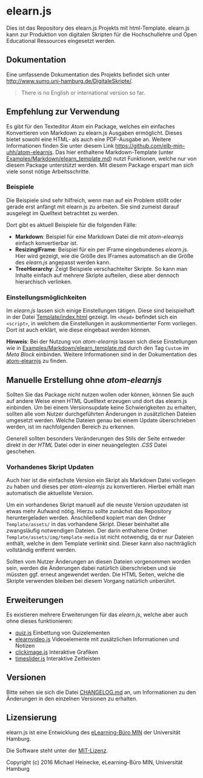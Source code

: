 # elearn.js

Dies ist das Repository des elearn.js Projekts mit html-Template. elearn.js kann zur Produktion von digitalen Skripten für die Hochschullehre und Open Educational Ressources eingesetzt werden.

## Dokumentation

Eine umfassende Dokumentation des Projekts befindet sich unter http://www.sumo.uni-hamburg.de/DigitaleSkripte/.

> There is no English or international version so far.

## Empfehlung zur Verwendung

Es gibt für den Texteditor _Atom_ ein Package, welches ein einfaches
Konvertieren von Markdown zu elearn.js Ausgaben ermöglicht. Dieses bietet
sowohl eine HTML- als auch eine PDF-Ausgabe an. Weitere Informationen finden
Sie unter diesem Link https://github.com/elb-min-uhh/atom-elearnjs.
Das hier enthaltene Markdown-Template (unter
    [Examples/Markdown/elearn_template.md](/Examples/Markdown/elearn_template.md))
nutzt Funktionen, welche nur von diesem Package unterstützt werden.
Mit diesem Package erspart man sich viele sonst nötige Arbeitsschritte.

### Beispiele

Die Beispiele sind sehr hilfreich, wenn man auf ein Problem stößt oder gerade
erst anfängt mit elearn.js zu arbeiten. Sie sind zumeist darauf
ausgelegt im Quelltext betrachtet zu werden.

Dort gibt es aktuell Beispiele für die folgenden Fälle:
* __Markdown__: Beispiel für eine Markdown Datei die mit _atom-elearnjs_ einfach
    konvertierbar ist.
* __ResizingIFrame__: Beispiel für ein per IFrame eingebundenes _elearn.js_.
    Hier wird gezeigt, wie die Größe des IFrames automatisch an die Größe
    des _elearn.js_ angepasst werden kann.
* __TreeHierarchy__: Zeigt Beispiele verschachtelter Skripte. So kann man
    Inhalte einfach auf mehrere Skripte aufteilen, diese aber dennoch
    hierarchisch verlinken.

### Einstellungsmöglichkeiten

Im _elearn.js_ lassen sich einige Einstellungen tätigen. Diese sind
beispielhaft in der Datei [Template/index.html](/Template/index.html) gezeigt.
Im `<head>` befindet sich ein `<script>`, in welchem die Einstellungen in
auskommentierter Form vorliegen. Dort ist auch erklärt, wie diese eingebaut
werden können.

__Hinweis__: Bei der Nutzung von _atom-elearnjs_ lassen sich diese Einstellungen
wie in [Examples/Markdown/elearn_template.md](/Examples/Markdown/elearn_template.md)
durch den Tag `Custom` im _Meta Block_ einbinden. Weitere Informationen sind
in der Dokumentation des
[atom-elearnjs](https://github.com/elb-min-uhh/atom-elearnjs) zu finden.


## Manuelle Erstellung ohne _atom-elearnjs_

Sollten Sie das Package nicht nutzen wollen oder können, können Sie auch auf
andere Weise einen HTML Quelltext erzeugen und dort das elearn.js einbinden.
Um bei einem Versionsupdate keine Schwierigkeiten zu erhalten, sollten alle vom
Nutzer durchgeführten Änderungen in zusätzlichen Dateien umgesetzt werden.
Welche Dateien genau bei einem Update überschrieben werden, ist im
nachfolgenden Bereich zu erkennen.

Generell sollten besonders Veränderungen des Stils der Seite entweder direkt
in der _HTML_ Datei oder in einer neuangelegten _.CSS_ Datei geschehen.

### Vorhandenes Skript Updaten

Auch hier ist die einfachste Version ein Skript als Markdown Datei vorliegen
zu haben und dieses per _atom-elearnjs_ zu konvertieren. Hierbei erhält man
automatisch die aktuellste Version.

Um ein vorhandenes Skript manuell auf die neuste Version upzudaten ist etwas mehr
Aufwand nötig. Hierzu sollte zunächst das Repository heruntergeladen werden.
Anschließend kopiert man den Ordner `Template/assets/` in das vorhandene Skript.
Dieser beinhaltet alle zwangsläufig notwendigen Dateien. Der darin enthaltene
Ordner `Template/assets/img/template-media` ist nicht notwendig, da er nur
Dateien enthält, welche in dem Template verlinkt sind. Dieser kann also
nachträglich vollständig entfernt werden.

Sollten vom Nutzer Änderungen an diesen Dateien vorgenommen worden sein, werden
die Änderungen dabei natürlich überschrieben und sie müssten ggf. erneut
angewendet werden. Die HTML Seiten, welche die Skripte verwenden bleiben bei
diesem Vorgang natürlich unberührt.

## Erweiterungen

Es existieren mehrere Erweiterungen für das _elearn.js_, welche aber auch
ohne dieses funktionieren:

* [quiz.js](https://github.com/elb-min-uhh/quiz.js) Einbettung von Quizelementen
* [elearnvideo.js](https://github.com/elb-min-uhh/elearnvideo.js) Videoelemente
    mit zusätzlichen Informationen und Notizen
* [clickimage.js](https://github.com/elb-min-uhh/clickimage.js) Interaktive
    Grafiken
* [timeslider.js](https://github.com/elb-min-uhh/timeslider.js) Interaktive
    Zeitleisten

## Versionen

Bitte sehen sie sich die Datei
[CHANGELOG.md](https://github.com/elb-min-uhh/elearn.js/blob/master/CHANGELOG.md)
an, um Informationen zu den Änderungen in den einzelnen Versionen zu erhalten.

## Lizensierung

elearn.js ist eine Entwicklung des [eLearning-Büro MIN](https://www.min.uni-hamburg.de/studium/elearning.html) der Universität Hamburg.

Die Software steht unter der [MIT-Lizenz](http://opensource.org/licenses/mit-license.php).

Copyright (c) 2016 Michael Heinecke, eLearning-Büro MIN, Universität Hamburg
